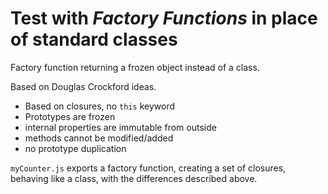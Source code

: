 # Test with *Factory Functions* in place of standard classes

Factory function returning a frozen object instead of a class.

Based on Douglas Crockford ideas.

* Based on closures, no `this` keyword
* Prototypes are frozen
* internal properties are immutable from outside
* methods cannot be modified/added
* no prototype duplication

`myCounter.js` exports a factory function, creating a set of closures, behaving like a class, with the differences described above.

